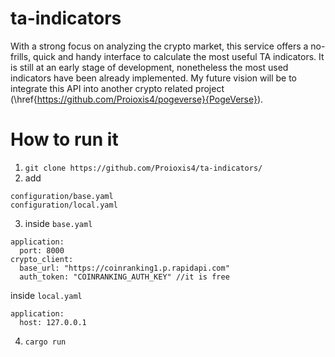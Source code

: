 ﻿# ta-indicators
 
With a strong focus on analyzing the crypto market, this service offers a no-frills, quick and handy interface to calculate the most useful TA indicators. It is still at an early stage of development, nonetheless the most used indicators have been already implemented. My future vision will be to integrate this API into another crypto related project (\href{https://github.com/Proioxis4/pogeverse}{PogeVerse}).

# How to run it

1. `git clone https://github.com/Proioxis4/ta-indicators/`
2. add 
```
configuration/base.yaml
configuration/local.yaml
```
3. inside `base.yaml`
```
application:
  port: 8000
crypto_client:
  base_url: "https://coinranking1.p.rapidapi.com"
  auth_token: "COINRANKING_AUTH_KEY" //it is free
```

inside `local.yaml`
```
application:
  host: 127.0.0.1
```
4. `cargo run`
